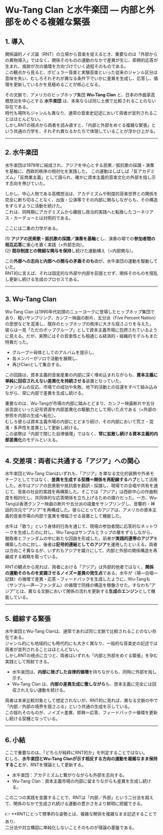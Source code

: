 # Wu-Tang Clan と水牛楽団 ― 内部と外部をめぐる複雑な緊張

## 1. 導入
関係論的ノイズ論（RNT）の立場から音楽を捉えるとき、重要なのは「外部からの異物導入」ではなく、関係そのものの運動のなかで差異が生じ、即興的応答が生まれ、痕跡が次の循環を方向づけていく過程そのものである。  
この観点から見ると、ポピュラー音楽と実験音楽といった従来のジャンル区分は意味を失い、むしろそれぞれが異なる条件下でいかに差異を生成し、応答し、循環を更新しているかを見極めることが核心となる。  

その文脈で、アメリカのヒップホップ集団 **Wu-Tang Clan** と、日本の作曲家高橋悠治を中心とする **水牛楽団** は、本来ならば同じ土俵で比較されることのない存在である。  
時代も場所もジャンルも異なり、通常の音楽史記述において両者が並列されることはほとんどない。  
しかしRNTの視点から両者を読み直すと、「内部と外部をめぐる複雑な緊張」という共通の力学を、それぞれ異なるかたちで体現していることが浮かび上がる。  

---

## 2. 水牛楽団
水牛楽団は1978年に結成され、アジアを中心とする民衆／抵抗歌の採譜・演奏を基軸に、西欧的秩序の相対化を実践した。
この運動はしばしば「反アカデミズム」「反商業主義」として語られ、確かに資本主義的音楽文化の外部を指し示す志向を帯びていた。  

しかし、中心人物である高橋悠治は、アカデミズムや制度的音楽世界との関係を完全に断ち切ることなく、出版・公演等でその内部に関与しながらも、その構造をずらすように活動を続けた。  
これは、同時期にアカデミズムから離脱し政治的実践へと転換したコーネリアス・カーデューとは対照的である。  

ここには二重の力学がある。  

(1) **アジアの民衆歌・抵抗歌の採譜／演奏を基軸**とし、演奏の場での**参加者間の相互応答**に重心を置く実践（=外部志向）。  
(2) **既存制度との微細な関与を保持**し続けた運動構え（=内部関与）。  

この**外部への志向と内部への関与の矛盾そのもの**が、水牛楽団の運動を駆動していた。  
RNT的に言えば、それは固定的な外部や内部を前提とせず、関係そのものを撹乱し更新し続ける生成のプロセスである。  

---

## 3. Wu-Tang Clan
Wu-Tang Clan は1990年代初頭のニューヨークに登場したヒップホップ集団であり、粗いサンプリング、カンフー映画の断片、五分派（Five Percent Nation）の思想などを混淆し、既存のヒップホップの秩序に大きな揺さぶりを与えた。  
彼らは一見「ただのポップグループ」として資本主義市場に包摂されているように見える。だが、実際にはその音楽性とも相通じる経済的・組織的モデルもまた特異だった。  

- グループ＝母体としてのアルバムを提示し、  
- 各メンバーがソロで活動を展開し、  
- 再びClanとして集合する。  

この回路は、資本主義的音楽産業の内部に深く埋め込まれながらも、**資本主義に単純に回収されえない差異化を持続させる**装置となっていた。  
ファンダムの反応、市場での成功や失敗、地下的活動との往還をすべて組み込みながら、常に内部で差異を生成し続ける。  

重要なのは、Wu-Tangが市場の内部に踏みとどまり、カンフー映画断片や五分派言説といった記号資源を内部差異化の駆動力として用いた点である（=外部の参照を内部の生成へ転化）。  
むしろ彼らは資本主義市場の内部にとどまり続け、その内部において荒さ・混淆・多声性を差異として更新し続ける。  
この姿勢は「内部で閉じた自律循環」ではなく、**常に拡散し続ける資本主義的内部差異化**のモデルといえる。  

---

## 4. 交差項：両者に共通する「アジア」への関心

水牛楽団とWu-Tang Clanはいずれも、「アジア」を単なる文化的装飾や外来モチーフとしてではなく、**差異を生成する契機＝関係を再配線するハブ**として活用した。水牛はアジアの民衆歌や抵抗歌を翻訳・採譜し、現場での合唱や共有を通じて、音楽の社会的実践を再構築した。そこでは「アジア」は西欧中心の作曲制度を相対化し、共同体的な応答関係を立ち上げるための媒介だった。一方、Wu-Tangは香港クンフー映画の断片や五分派の語彙をサンプリングし、音響的・神話的次元で“アジア”を再構成した。彼らにとってのアジアは、アメリカの資本主義的音楽市場の内部で差異を増幅させる装置として機能した。

水牛は「歌う」という身体的行為を通じて、現場の参加者間に応答的なネットワークを生成したのに対し、Wu-Tangはサンプルとラップの層をずらしながら、聴取者とファンダムの中に新たな回路を形成した。前者が**実践的連帯のアジア**を構築したのに対し、後者は**記号的連結としてのアジア**を運用したといえる。両者は方向こそ異なるが、いずれもアジアを媒介にして、内部と外部の関係構造を再編成する戦略を取っている。

RNTの観点から見れば、両者における「アジア」は外部的他者ではなく、**関係の運動そのものを変調させるノイズ＝差異の発生点**である。水牛が〈場—合唱—記録〉の循環で差異・応答・フィードバックを生成したように、Wu-Tangも〈サンプル—声—ファンダム〉の循環で同様の構造を稼働させた。すなわち“アジア”とは、異なる文脈において関係の流れを更新する**生成のエンジン**として機能している。


---

## 5. 錯綜する緊張
水牛楽団とWu-Tang Clanは、通常であれば同じ文脈で比較されることのない存在である。  
ジャンル的にも地域的にも時代的にも大きく異なり、一般的な音楽史の記述では両者が並列されることはほとんどない。  
しかしRNTの視点に立つと、両者はいずれも「内部と外部をめぐる緊張」を孕む実践として照射できる。  

- 水牛楽団は、**内部に根ざした自律的循環**を持ちながらも、同時に外部を指し示す。  
- Wu-Tang Clan は、**内部の差異生成に徹しながら**も、資本主義に完全には回収されえない運動を続ける。  

両者は本来比較対象として想定されないが、RNT的に見れば、異なる文脈の中で「内部／外部の境界を揺さぶる」という共通の生成を示している。  
この揺れそのものが、ノイズ＝差異、即興＝応答、フィードバック＝循環を更新し続ける契機となっている。

---

## 6. 小結
ここで重要なのは、「どちらが純粋にRNT的か」を判定することではない。  
むしろ、**水牛楽団とWu-Tang Clanが示す相反する方向の運動を複雑なまま保持すること**が、RNTを理論として更新する。  

- 水牛楽団：アカデミズムと繋がりながらも外部を志向する。  
- Wu-Tang Clan：資本主義市場の内部に留まりながらも差異を生成し続ける。  

この二つの実践を並置することで、RNTは「内部／外部」という二分法を超えて、関係のなかで生成され続ける運動の豊かさをより鮮明に把握できる。  

👉 **RNTにとって標準的な姿勢とは、複雑な関係を複雑なまま記述することであり、  
二分法や対立構図に単純化しないことそのものが理論の基盤である。
